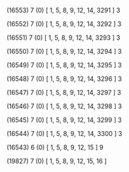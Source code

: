 (16553) 7 (0) [ 1, 5, 8, 9, 12, 14, 3291 ] 3 


(16552) 7 (0) [ 1, 5, 8, 9, 12, 14, 3292 ] 3 


(16551) 7 (0) [ 1, 5, 8, 9, 12, 14, 3293 ] 3 


(16550) 7 (0) [ 1, 5, 8, 9, 12, 14, 3294 ] 3 


(16549) 7 (0) [ 1, 5, 8, 9, 12, 14, 3295 ] 3 


(16548) 7 (0) [ 1, 5, 8, 9, 12, 14, 3296 ] 3 


(16547) 7 (0) [ 1, 5, 8, 9, 12, 14, 3297 ] 3 


(16546) 7 (0) [ 1, 5, 8, 9, 12, 14, 3298 ] 3 


(16545) 7 (0) [ 1, 5, 8, 9, 12, 14, 3299 ] 3 


(16544) 7 (0) [ 1, 5, 8, 9, 12, 14, 3300 ] 3 


(16543) 6 (0) [ 1, 5, 8, 9, 12, 15 ] 9 


(19827) 7 (0) [ 1, 5, 8, 9, 12, 15, 16 ]  

